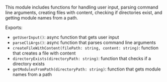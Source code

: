 This module includes functions for handling user input, parsing command line arguments, creating files with content, checking if directories exist, and getting module names from a path. 

Exports:
- `getUserInput()`: async function that gets user input
- `parseCliArgs()`: async function that parses command line arguments
- `createFileWithContent(filePath: string, content: string)`: function that creates a file with content
- `directoryExists(directoryPath: string)`: function that checks if a directory exists
- `getModulesFromPath(directoryPath: string)`: function that gets module names from a path
